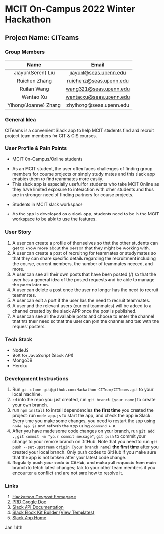 # MCIT On-Campus 2022 Winter Hackathon

## Project Name: CITeams

### Group Members

| Name | Email |
| :-------------: | :-----------------------------------------------------------: |
| Jiayun(Seren) Liu | jiayunl@seas.upenn.edu |
| Ruichen Zhang | ruichenz@seas.upenn.edu |
| Ruifan Wang | wang321@seas.upenn.edu |
| Wentao Xu | wentaoxu@seas.upenn.edu |
| Yihong(Joanne) Zhang | zhyihong@seas.upenn.edu |

### General Idea

CITeams is a convenient Slack app to help MCIT students find and recruit project team members for CIT & CIS courses.

### User Profile & Pain Points

* MCIT On-Campus/Online students
 - As an MCIT student, the user often faces challenges of finding group members for course projects or simply study mates and this slack app enables them to find teammates more easily.
 - This slack app is especially useful for students who take MCIT Online as they have limited exposure to interaction with other students and thus are in stronger need of finding partners for course projects.

* Students in MCIT slack workspace
 - As the app is developed as a slack app, students need to be in the MCIT workspace to be able to use the features.

### User Story

1. A user can create a profile of themselves so that the other students can get to know more about the person that they might be working with.
2. A user can create a post of recruiting for teammates or study mates so that they can share specific details regarding the recruitment including the course, current members, the number of teammates needed, and more.
3. A user can see all their own posts that have been posted (/) so that the user has a general idea of the posted requests and be able to manage the posts later on.
4. A user can delete a post once the user no longer has the need to recruit teammates.
5. A user can edit a post if the user has the need to recruit teammates.
6. A user and the relevant users (current teammates) will be added to a channel created by the slack APP once the post is published.
7. A user can see all the available posts and choose to enter the channel that fits their need so that the user can join the channel and talk with the request posters. 

### Tech Stack

* NodeJS
* Bolt for JavaScript (Slack API)
* MongoDB
* Heroku

### Development Instructions

1. Run `git clone git@github.com:Hackathon-CITeam/CITeams.git` to your local machine.
2. `cd` into the repo you just created, run `git branch [your name]` to create your own branch.
3. run `npm install` to install dependencies **the first time** you created the project; run `node app.js` to start the app, and check the app in Slack. Every time you make some changes, you need to restart the app using `node app.js` and refresh the app using `command + R`. 
4. After you have made some code changes on your branch, run `git add .`, `git commit -m "your commit message"`, `git push` to commit your change to your remote branch on GitHub. Note that you need to run `git push --set-upstream origin [your branch name]` **the first time** after you created your local branch. Only push codes to GitHub if you make sure that the app is not broken after your latest code change.
5. Regularly push your code to GitHub, and make pull requests from main branch to fetch latest changes; talk to your other team members if you encounter a conflict and are not sure how to resolve it.

### Links

1. [Hackathon Devpost Homepage](https://mcit-2022-winter-hackathon.devpost.com/)
2. [PRD Google Doc](https://docs.google.com/document/d/1QmjjsY4zd4bcX3Dy_w8sGSnYyfJp9Zwr6nN-WpP9Cso/edit)
3. [Slack API Documentation](https://api.slack.com/start)
4. [Slack Block Kit Builder (View Templates)](https://app.slack.com/block-kit-builder/)
5. [Slack App Home](https://api.slack.com/apps/A02TYDHMNTG)

Jan 14th
